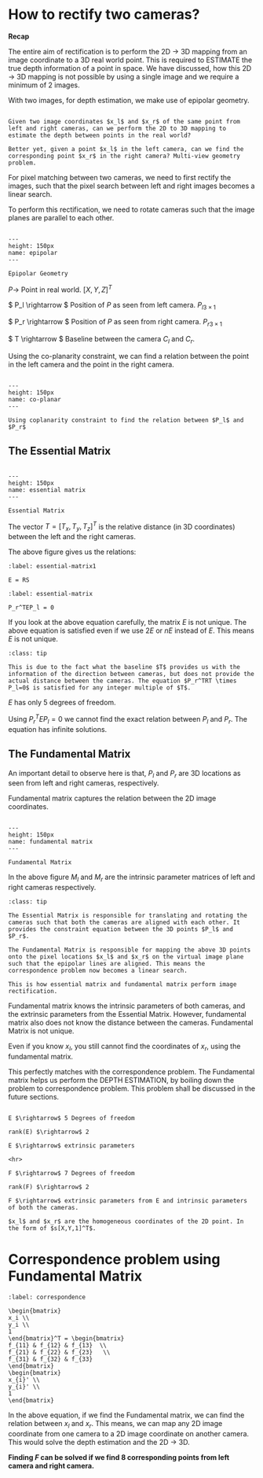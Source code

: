 # How to rectify two cameras?

**Recap**

The entire aim of rectification is to perform the 2D $\rightarrow$ 3D mapping from an image coordinate to a 3D real world point. This is required to ESTIMATE the true depth information of a point in space. <span class = 'high'>We have discussed, how this 2D $\rightarrow$ 3D mapping is not possible by using a single image and we require a minimum of 2 images.</span>

With two images, for depth estimation, we make use of <span class = 'high'>epipolar geometry.</span>

```{note}

Given two image coordinates $x_l$ and $x_r$ of the same point from left and right cameras, can we perform the 2D to 3D mapping to estimate the depth between points in the real world?

Better yet, given a point $x_l$ in the left camera, can we find the corresponding point $x_r$ in the right camera? Multi-view geometry problem.
```

For pixel matching between two cameras, we need to first rectify the images, such that the pixel search between left and right images becomes a linear search.

To perform this rectification, we need to rotate cameras such that the image planes are parallel to each other.

```{figure} /imgs/epipolar.PNG

---
height: 150px
name: epipolar
---

Epipolar Geometry
```

$P \rightarrow$ Point in real world. $[X,Y,Z]^T$

$ P_l \rightarrow $ Position of $P$ as seen from left camera. ${P_l}_{3 \times 1}$

$ P_r \rightarrow $ Position of $P$ as seen from right camera. ${P_r}_{3 \times 1}$

$ T \rightarrow $ Baseline between the camera $C_l$ and $C_r$.

Using the co-planarity constraint, we can find a relation between the point in the left camera and the point in the right camera.

```{figure} /imgs/co-planarity-constraint.PNG

---
height: 150px
name: co-planar
---

Using coplanarity constraint to find the relation between $P_l$ and $P_r$
```

## The Essential Matrix

```{figure} /imgs/essential-matrix.PNG

---
height: 150px
name: essential matrix
---

Essential Matrix
```

The vector $T = [T_x, T_y, T_z]^T$ is the relative distance (in 3D coordinates) between the left and the right cameras.

The above figure gives us the relations:

```{math}
:label: essential-matrix1

E = RS
```

```{math}
:label: essential-matrix

P_r^TEP_l = 0
```

If you look at the above equation carefully, the matrix $E$ is not unique. The above equation is satisfied even if we use $2E$ or $nE$ instead of $E$. This means $E$ is not unique.

```{admonition} Why is $E$ not unique?
:class: tip

This is due to the fact what the baseline $T$ provides us with the information of the direction between cameras, but does not provide the actual distance between the cameras. The equation $P_r^TRT \times P_l=0$ is satisfied for any integer multiple of $T$.
```

$E$ has only 5 degrees of freedom.

Using $P_r^TEP_l = 0$ we cannot find the exact relation between $P_l$ and $P_r$. The equation has infinite solutions.

## The Fundamental Matrix

<span class = 'high'>An important detail to observe here is that, $P_l$ and $P_r$ are 3D locations as seen from left and right cameras, respectively.</span>

<span class = 'high'>Fundamental matrix captures the relation between the 2D image coordinates.</span>

```{figure} /imgs/fundamental-matrix.PNG

---
height: 150px
name: fundamental matrix
---

Fundamental Matrix
```

In the above figure $M_l$ and $M_r$ are the intrinsic parameter matrices of left and right cameras respectively.

```{admonition} What is the use of Essential and Fundamental matrices?
:class: tip

The Essential Matrix is responsible for translating and rotating the cameras such that both the cameras are aligned with each other. It provides the constraint equation between the 3D points $P_l$ and $P_r$.

The Fundamental Matrix is responsible for mapping the above 3D points onto the pixel locations $x_l$ and $x_r$ on the virtual image plane such that the epipolar lines are aligned. This means the correspondence problem now becomes a linear search.

This is how essential matrix and fundamental matrix perform image rectification.
```

Fundamental matrix knows the intrinsic parameters of both cameras, and the extrinsic parameters from the Essential Matrix. However, fundamental matrix also does not know the distance between the cameras. <span class = 'high'>Fundamental Matrix is not unique.</span>

Even if you know $x_l$, you still cannot find the coordinates of $x_r$, using the fundamental matrix.

This perfectly matches with the <span class = 'high'>correspondence problem.</span> The Fundamental matrix helps us perform the DEPTH ESTIMATION, by boiling down the problem to correspondence problem. This problem shall be discussed in the future sections.

```{note}

E $\rightarrow$ 5 Degrees of freedom

rank(E) $\rightarrow$ 2

E $\rightarrow$ extrinsic parameters

<hr>

F $\rightarrow$ 7 Degrees of freedom

rank(F) $\rightarrow$ 2

F $\rightarrow$ extrinsic parameters from E and intrinsic parameters of both the cameras.

$x_l$ and $x_r$ are the homogeneous coordinates of the 2D point. In the form of $s[X,Y,1]^T$.
```

# Correspondence problem using Fundamental Matrix

```{math}
:label: correspondence

\begin{bmatrix}
x_i \\
y_i \\
1 
\end{bmatrix}^T = \begin{bmatrix}
f_{11} & f_{12} & f_{13}  \\
f_{21} & f_{22} & f_{23}   \\
f_{31} & f_{32} & f_{33} 
\end{bmatrix}
\begin{bmatrix}
x_{i}' \\
y_{i}' \\
1 
\end{bmatrix}
```

In the above equation, if we find the Fundamental matrix, we can find the relation between $x_l$ and $x_r$. This means, we can map any 2D image coordinate from one camera to a 2D image coordinate on another camera. This would solve the depth estimation and the 2D $\rightarrow$ 3D.

**Finding $F$ can be solved if we find 8 corresponding points from left camera and right camera.**











<!-- Intuitively, to rectify two cameras with each other, we need to rotate the cameras.
1. Rotate right (or left) camera to be in the same pose as left (or right) camera.
2. Then rotate both cameras to be parallel to the baseline.

Before contuining to image rectification, lets define some notations.

$x_1$ is the object location (usually a point), located in image1.

$x_2$ is the object location (usually a point), located in image2.

Before solving the correspondence problem, we are required to rotate the cameras to be in line with eachother.

Let $X = [X,Y,Z]^T$ be the world coordinate of the image coordinates, $x_1$ and $x_2$.

From {eq}`projection` we know that the image location of a point is found by the dot product of intrinsic and extrinsic camera parameters.

$$
x_1 = KR_1X = R_1^{-1}K^{-1}x_1
$$

$$
x_2 = KR_1X = K R_2R_1^{-1}K^{-1}*x_1
$$

This gives us a representation of $x_2$ in terms of $x_1$ after rotation.

```{math}
:label: recitification

x_2 = Hx_1
```

$$
H = KR_2R_1^{-1}K^{-1}
$$

Here in the above case, both cameras are considered to have the same intrinsic parameter matrix $K$. Else, $K_1$, $K_2$.

In short, to find the matrix $H$, we need to know:
1. Intrinsic parameters of the cameras
2. The pose of the camera.

The translation is considered to be $0$ here.

## Fundamental matrix

<span class = 'high'>The epipolar geometry is the intrinsic projective geometry between two views. It is independent of scene structure, and only depends on the internal parameters and the relative pose.</span>

The fundamental matrix $F$ encapsulates this intrinsic geometry. It is a $3 \times 3$ matrix of <span class ='high'>rank 2</span>. If a point in a 3-space $X$ is images as $x_1$ in the first view and $x_2$ in the second, then the image points satisfy the relation:

```{math}
:label: fundamental
x_2^TFx = 0
```

### Calculating fundamental matrix

$$
P_r = R(P_l-T)
$$ -->






